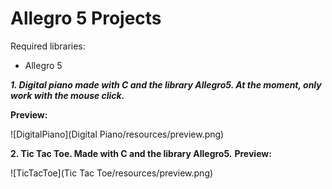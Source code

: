 # Allegro 5 Projects
Required libraries:
- Allegro 5

***1. Digital piano made with C and the library Allegro5. At the moment, only work with the mouse click.***

**Preview:**

![DigitalPiano](Digital Piano/resources/preview.png)

**2. Tic Tac Toe. Made with C and the library Allegro5.**
**Preview:**

![TicTacToe](Tic Tac Toe/resources/preview.png)

